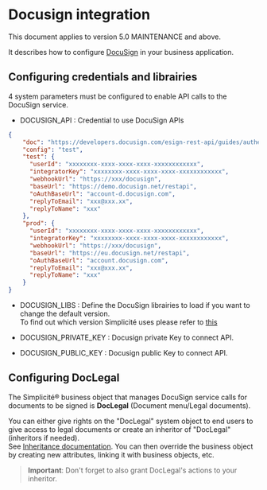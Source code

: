 Docusign integration
========================

This document applies to version 5.0 MAINTENANCE and above.

It describes how to configure [DocuSign](https://www.docusign.com/) in your business application.


Configuring credentials and librairies 
----------------------------------------

4 system parameters must be configured to enable API calls to the DocuSign service.  

- DOCUSIGN_API : Credential to use DocuSign APIs  

```json
{
	"doc": "https://developers.docusign.com/esign-rest-api/guides/authentication/oauth2-jsonwebtoken",
	"config": "test",
	"test": {
	  "userId": "xxxxxxxx-xxxx-xxxx-xxxx-xxxxxxxxxxxx",
	  "integratorKey": "xxxxxxxx-xxxx-xxxx-xxxx-xxxxxxxxxxxx",
	  "webhookUrl": "https://xxx/docusign",
	  "baseUrl": "https://demo.docusign.net/restapi",
	  "oAuthBaseUrl": "account-d.docusign.com",
	  "replyToEmail": "xxx@xxx.xx",
	  "replyToName": "xxx"
	},
	"prod": {
	  "userId": "xxxxxxxx-xxxx-xxxx-xxxx-xxxxxxxxxxxx",
	  "integratorKey": "xxxxxxxx-xxxx-xxxx-xxxx-xxxxxxxxxxxx",
	  "webhookUrl": "https://xxx/docusign",
	  "baseUrl": "https://eu.docusign.net/restapi",
	  "oAuthBaseUrl": "account.docusign.com",
	  "replyToEmail": "xxx@xxx.xx",
	  "replyToName": "xxx"
	}
}
```
- DOCUSIGN_LIBS : Define the DocuSign librairies to load if you want to change the default version.  
To find out which version Simplicité uses please refer to [this](https://platform.simplicite.io/6.0/site/dependencies.html)

- DOCUSIGN_PRIVATE_KEY : Docusign private Key to connect API.  
  
- DOCUSIGN_PUBLIC_KEY : Docusign public Key to connect API.      

  
Configuring DocLegal 
----------------------------------------

The Simplicit&eacute;&reg; business object that manages DocuSign service calls for documents to be signed is **DocLegal** (Document menu/Legal documents).

You can either give rights on the "DocLegal" system object  to end users to give access to legal documents or create an inheritor of "DocLegal" (inheritors if needed).   
See [Inheritance documentation](/lesson/tutorial/configuration/inheritance). You can then override the business object by creating new attributes, linking it with business objects, etc.  
> **Important**: Don't forget to also grant DocLegal's actions to your inheritor.


